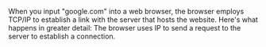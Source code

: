When you input "google.com" into a web browser, the browser employs TCP/IP to establish a link with the server that hosts the website. Here's what happens in greater detail: The browser uses IP to send a request to the server to establish a connection.

